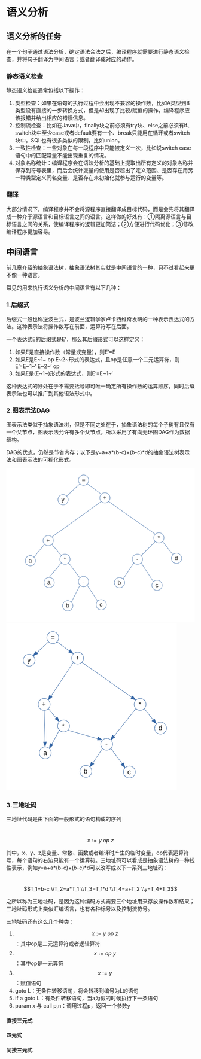 # 语义分析

## 语义分析的任务

在一个句子通过语法分析，确定语法合法之后，编译程序就需要进行静态语义检查，并将句子翻译为中间语言；或者翻译成对应的动作。

### 静态语义检查

静态语义检查通常包括以下操作：

1. 类型检查：如果在语句的执行过程中会出现不兼容的操作数，比如A类型到B类型没有直接的一步转换方式，但是却出现了比较/赋值的操作，编译程序应该报错并给出相应的错误信息。
2. 控制流检查：比如在Java中，finally块之前必须有try块、else之前必须有if、switch块中至少case或者default要有一个、break只能用在循环或者switch块中。SQL也有很多类似的限制，比如union。
3. 一致性检查：一些对象在每一段程序中只能被定义一次，比如说switch case语句中的匹配常量不能出现重复的情况。
4. 对象名称统计：编译程序会在语法分析的基础上提取出所有定义的对象名称并保存到符号表里，而后会统计变量的使用是否超出了定义范围、是否存在用另一种类型定义同名变量、是否存在未初始化就参与运行的变量等。

### 翻译

大部分情况下，编译程序并不会将源程序直接翻译成目标代码，而是会先将其翻译成一种介于源语言和目标语言之间的语言。这样做的好处有：①隔离源语言与目标语言之间的关系，使编译程序的逻辑更加简洁；②方便进行代码优化；③修改编译程序更加容易。

## 中间语言

前几章介绍的抽象语法树，抽象语法树其实就是中间语言的一种，只不过看起来更不像一种语言。

常见的用来执行语义分析的中间语言有以下几种：

### 1.后缀式

后缀式一般也称逆波兰式，是波兰逻辑学家卢卡西维奇发明的一种表示表达式的方法。这种表示法将操作数写在前面，运算符写在后面。

一个表达式E的后缀式是E’，那么其后缀形式可以这样定义：

1. 如果E是直接操作数（常量或变量），则E’=E
2. 如果E是E~1~ op E~2~形式的表达式，且op是任意一个二元运算符，则E’=E~1~‘ E~2~‘ op
3. 如果E是(E~1~)形式的表达式，则E’=E~1~‘

这种表达式的好处在于不需要括号即可唯一确定所有操作数的运算顺序，同时后缀表示法也可以推广到其他语法形式中。

### 2.图表示法DAG

图表示法类似于抽象语法树，但是不同之处在于，抽象语法树的每个子树有且仅有一个父节点，图表示法允许有多个父节点。所以采用了有向无环图DAG作为数据结构。

DAG的优点，仍然是节省内存；以下是y=a+a\*(b-c)+(b-c)\*d的抽象语法树表示法和图表示法的可视化形式。

![1565075784626](assets/1565075784626.png)![1565076017722](assets/1565076017722.png)


### 3.三地址码

三地址代码是由下面的一般形式的语句构成的序列

​			$$x :=y\  op \ z$$

其中，x、y、z是变量、常数、函数或者编译时产生的临时变量，op代表运算符号，每个语句的右边只能有一个运算符。三地址码可以看成是抽象语法树的一种线性表示，例如y=a+a\*(b-c)+(b-c)\*d可以改写成以下一系列三地址码：

​			$$T_1=b-c \\T_2=a*T_1 \\T_3=T_1*d \\T_4=a+T_2 \\y=T_4+T_3$$

之所以称为三地址码，是因为这种编码方式需要三个地址用来存放操作数和结果；三地址码形式上类似汇编语言，也有各种标号以及控制流符号。

三地址码还有这么几个种类：

1. $$x :=y\  op \ z$$：其中op是二元运算符或者逻辑算符
2. $$x :=op \ y$$：其中op是一元算符
3. $$x :=y$$：赋值语句
4. goto L：无条件转移语句，将会转移到编号为L的语句
5. if a goto L：有条件转移语句，当a为假的时候执行下一条语句
6. param x 与 call p,n：调用过程p，返回一个参数y

#### 直接三元式

#### 四元式

#### 间接三元式

